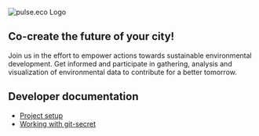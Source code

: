 ![pulse.eco Logo](https://pulse.eco/img/pulse-logo.svg)

## Co-create the future of your city!

Join us in the effort to empower actions towards sustainable environmental development. Get informed and participate in gathering, analysis and visualization of environmental data to contribute for a better tomorrow.

## Developer documentation

- [Project setup](./docs/project-setup.md)
- [Working with git-secret](./docs/working-with-git-secret.md)
